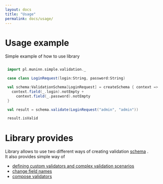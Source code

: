 ```yaml
---
layout: docs
title: "Usage"
permalink: docs/usage/
---
```

# Usage example

Simple example of how to use library

```scala mdoc

 import pl.muninn.simple.validation._

 case class LoginRequest(login:String, password:String)

 val schema:ValidationSchema[LoginRequest] = createSchema { context =>
   context.field(_.login).notEmpty +
     context.field(_.password).notEmpty
 }

 val result = schema.validate(LoginRequest("admin", "admin"))

 result.isValid

```

# Library provides

Library allows to use two different ways of creating validation [schema](schema/) .  
It also provides simple way of
* [defining custom validators and complex validation scenarios](custom/)
* [change field names](field-names/)
* [compose validators](compose-validators/)
